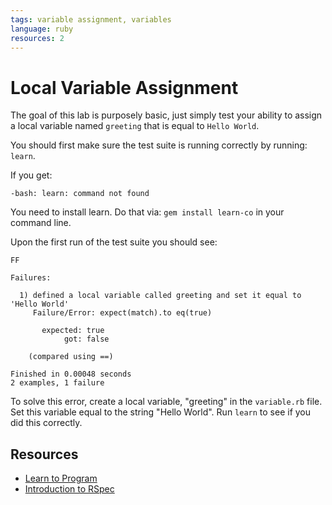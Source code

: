 ```yaml
---
tags: variable assignment, variables
language: ruby
resources: 2
---
```


# Local Variable Assignment

The goal of this lab is purposely basic, just simply test your ability to assign a local variable named `greeting` that is equal to `Hello World`.

You should first make sure the test suite is running correctly by running: `learn`.

If you get:

```
-bash: learn: command not found
```

You need to install learn. Do that via: `gem install learn-co` in your command line.

Upon the first run of the test suite you should see:

```
FF

Failures:

  1) defined a local variable called greeting and set it equal to 'Hello World'
     Failure/Error: expect(match).to eq(true)

       expected: true
            got: false

    (compared using ==)

Finished in 0.00048 seconds
2 examples, 1 failure
```

To solve this error, create a local variable, "greeting" in the `variable.rb` file. Set this variable equal to the string "Hello World". Run `learn` to see if you did this correctly.

## Resources
* [Learn to Program](https://pine.fm/LearnToProgram/chap_03.html)
* [Introduction to RSpec](http://blog.teamtreehouse.com/an-introduction-to-rspec)
